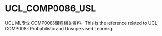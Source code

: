 # UCL_COMP0086_USL
UCL ML专业 COMP0086课程相关资料。This is the reference related to UCL COMP0086 Probabilistic and Unsupervised Learning. 

